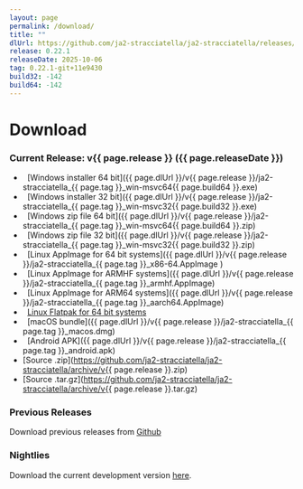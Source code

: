 ```yaml
---
layout: page
permalink: /download/
title: ""
dlUrl: https://github.com/ja2-stracciatella/ja2-stracciatella/releases/download
release: 0.22.1
releaseDate: 2025-10-06
tag: 0.22.1-git+11e9430
build32: -142
build64: -142
---
```


# Download

### Current Release: v{{ page.release }} ({{ page.releaseDate }})

- <span class="fa fa-lg fa-windows"></span>&nbsp; [Windows installer 64 bit]({{ page.dlUrl }}/v{{ page.release }}/ja2-stracciatella_{{ page.tag }}_win-msvc64{{ page.build64 }}.exe)
- <span class="fa fa-lg fa-windows"></span>&nbsp; [Windows installer 32 bit]({{ page.dlUrl }}/v{{ page.release }}/ja2-stracciatella_{{ page.tag }}_win-msvc32{{ page.build32 }}.exe)
- <span class="fa fa-lg fa-windows"></span>&nbsp; [Windows zip file 64 bit]({{ page.dlUrl }}/v{{ page.release }}/ja2-stracciatella_{{ page.tag }}_win-msvc64{{ page.build64 }}.zip)
- <span class="fa fa-lg fa-windows"></span>&nbsp; [Windows zip file 32 bit]({{ page.dlUrl }}/v{{ page.release }}/ja2-stracciatella_{{ page.tag }}_win-msvc32{{ page.build32 }}.zip)
- <span class="fa fa-lg fa-linux"></span>&nbsp; [Linux AppImage for 64 bit systems]({{ page.dlUrl }}/v{{ page.release }}/ja2-stracciatella_{{ page.tag }}_x86-64.AppImage )
- <span class="fa fa-lg fa-linux"></span>&nbsp; [Linux AppImage for ARMHF systems]({{ page.dlUrl }}/v{{ page.release }}/ja2-stracciatella_{{ page.tag }}_armhf.AppImage)
- <span class="fa fa-lg fa-linux"></span>&nbsp; [Linux AppImage for ARM64 systems]({{ page.dlUrl }}/v{{ page.release }}/ja2-stracciatella_{{ page.tag }}_aarch64.AppImage)
- <span class="fa fa-lg fa-linux"></span>&nbsp; [Linux Flatpak for 64 bit systems](https://flathub.org/apps/io.github.ja2_stracciatella.JA2-Stracciatella)
- <span class="fa fa-lg fa-apple"></span>&nbsp; [macOS bundle]({{ page.dlUrl }}/v{{ page.release }}/ja2-stracciatella_{{ page.tag }}_macos.dmg)
- <span class="fa fa-lg fa-android"></span>&nbsp; [Android APK]({{ page.dlUrl }}/v{{ page.release }}/ja2-stracciatella_{{ page.tag }}_android.apk)
- [Source .zip](https://github.com/ja2-stracciatella/ja2-stracciatella/archive/v{{ page.release }}.zip)
- [Source .tar.gz](https://github.com/ja2-stracciatella/ja2-stracciatella/archive/v{{ page.release }}.tar.gz)


### Previous Releases

Download previous releases from [Github](https://github.com/ja2-stracciatella/ja2-stracciatella/releases)

### Nightlies

Download the current development version [here](https://storage.googleapis.com/ja2-builds/index.html#nightlies/).
